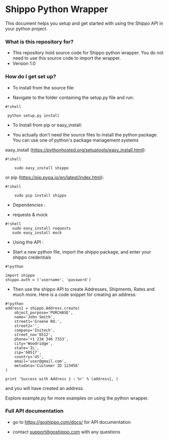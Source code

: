# Shippo Python Wrapper #

This document helps you setup and get started with using the Shippo API in your python project.

### What is this repository for? ###

* This repository hold source code for Shippo python wrapper. You do not need to use this source code to import the wrapper.
* Version 1.0


### How do I get set up? ###

* To install from the source file:

- Navigate to the folder containing the setup.py file and run:
```
#!shell

 python setup.py install

```
   
* To Install from pip or easy_install:

- You actually don't need the source files to install the python package. You can use one of python's package management systems 
 
easy_install (https://pythonhosted.org/setuptools/easy_install.html):

```
#!shell

    sudo easy_install shippo
```

or pip (https://pip.pypa.io/en/latest/index.html):
```
#!shell

    sudo pip install shippo
``` 

* Dependencies :

- requests & mock
```
#!shell
   sudo easy_install requests
   sudo easy_install mock
``` 

* Using the API :

- Start a new python file, import the shippo package, and enter your shippo credentials
```
#!python

import shippo
shippo.auth = ('username', 'password')

```
- Then use the shippo API to create Addresses, Shipments, Rates and much more. Here is a code snippet for creating an address:
```
#!python
address1 = shippo.Address.create(
    object_purpose='PURCHASE',
    name='John Smith',
    street1='Greene Rd.',
    street2='',
    company='Initech',
    street_no='6512',
    phone='+1 234 346 7333',
    city='Woodridge',
    state='IL',
    zip='60517',
    country='US',
    email='user@gmail.com',
    metadata='Customer ID 123456'
)

print 'Success with Address 1 : %r' % (address1, )
```

and you will have created an address. 

Explore example.py for more examples on using the python wrapper.

### Full API documentation ###

* go to https://goshippo.com/docs/ for API documentation

* contact support@goshippo.com with any questions